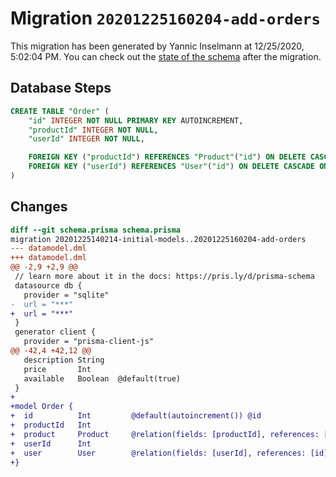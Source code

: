 # Migration `20201225160204-add-orders`

This migration has been generated by Yannic Inselmann at 12/25/2020, 5:02:04 PM.
You can check out the [state of the schema](./schema.prisma) after the migration.

## Database Steps

```sql
CREATE TABLE "Order" (
    "id" INTEGER NOT NULL PRIMARY KEY AUTOINCREMENT,
    "productId" INTEGER NOT NULL,
    "userId" INTEGER NOT NULL,

    FOREIGN KEY ("productId") REFERENCES "Product"("id") ON DELETE CASCADE ON UPDATE CASCADE,
    FOREIGN KEY ("userId") REFERENCES "User"("id") ON DELETE CASCADE ON UPDATE CASCADE
)
```

## Changes

```diff
diff --git schema.prisma schema.prisma
migration 20201225140214-initial-models..20201225160204-add-orders
--- datamodel.dml
+++ datamodel.dml
@@ -2,9 +2,9 @@
 // learn more about it in the docs: https://pris.ly/d/prisma-schema
 datasource db {
   provider = "sqlite"
-  url = "***"
+  url = "***"
 }
 generator client {
   provider = "prisma-client-js"
@@ -42,4 +42,12 @@
   description String   
   price       Int      
   available   Boolean  @default(true)
 }
+
+model Order {
+  id          Int         @default(autoincrement()) @id
+  productId   Int
+  product     Product     @relation(fields: [productId], references: [id])
+  userId      Int
+  user        User        @relation(fields: [userId], references: [id])
+}
```


